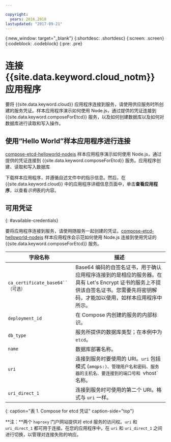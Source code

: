 ```yaml
---

copyright:
  years: 2016,2018
lastupdated: "2017-09-21"
---
```


{:new_window: target="_blank"}
{:shortdesc: .shortdesc}
{:screen: .screen}
{:codeblock: .codeblock}
{:pre: .pre}

# 连接 {{site.data.keyword.cloud_notm}} 应用程序

要将 {{site.data.keyword.cloud}} 应用程序连接到服务，请使用供应服务时所创建的服务凭证。样本应用程序演示如何使用 Node.js，通过提供的凭证连接到 {{site.data.keyword.composeForEtcd}} 服务，以及如何创建数据库以及如何对数据库进行读取和写入操作。

## 使用“Hello World”样本应用程序进行连接

[compose-etcd-helloworld-nodejs](https://github.com/IBM-Cloud/compose-etcd-helloworld-nodejs) 样本应用程序演示如何使用 Node.js，通过提供的凭证连接到 {{site.data.keyword.composeForEtcd}} 服务。应用程序创建、读取和写入数据库

下载样本应用程序，并遵循自述文件中的指示信息。然后，在 {{site.data.keyword.cloud}} 中的应用程序详细信息页面中，单击**查看应用程序**，以查看*示例*表的内容。

## 可用凭证
{: #available-credentials}

要将应用程序连接到服务，请使用随服务一起创建的凭证。[compose-etcd-helloworld-nodejs](https://github.com/IBM-Cloud/compose-etcd-helloworld-nodejs) 样本应用程序会示范如何使用 Node.js 连接到使用凭证的 {{site.data.keyword.composeForEtcd}} 服务。

|字段名称|描述|
|----------|-----------|
|`ca_certificate_base64``（可选）`|Base64 编码的自签名证书，用于确认应用程序连接到的是相应的服务器。在具有 Let's Encrypt 证书的服务上不提供该自签名证书。您需要先将密钥解码，才能加以使用，如样本应用程序中所示。|
|`deployment_id`|在 Compose 内创建的服务的内部标识。|
|`db_type`|服务所提供的数据库类型；在本例中为 `etcd`。|
|`name`|数据库部署名称。|
|`uri`|连接到服务时要使用的 URI。`uri` 包括模式 (`amqps:)、管理用户名和密码、服务器的主机名、要连接到的端口号和 `vhost` 名称。|
|`uri_direct_1`|连接到服务时可使用的第二个 URI。格式与 `uri` 一样。|
{: caption="表 1. Compose for etcd 凭证" caption-side="top"}

**注：**两个 `haproxy` 门户网站提供对 etcd 服务的访问权。`uri` 和 `uri_direct_1` 都可用于连接。在您的应用程序中，在 `uri` 和 `uri_direct_1` 之间进行切换，以管理对连接失败的响应。

